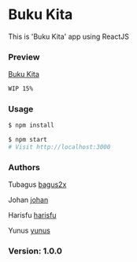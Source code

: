 # Buku Kita 

This is 'Buku Kita' app using ReactJS

### Preview 

[Buku Kita](https://admiring-hoover-55b66c.netlify.app/)
```sh
WIP 15%
```



### Usage

```sh
$ npm install
```

```sh
$ npm start
# Visit http://localhost:3000
```
### Authors

Tubagus
[bagus2x](https://www.github.com/bagus2x)

Johan
[johan](https://www.github.com/)

Harisfu
[harisfu](https://www.github.com/)

Yunus
[yunus](https://www.github.com/)

### Version: 1.0.0